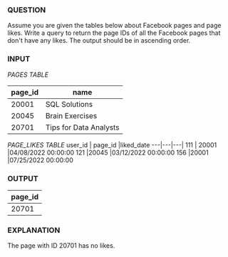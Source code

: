### QUESTION
Assume you are given the tables below about Facebook pages and page likes. Write a query to return the page IDs of all the Facebook pages that don't have any likes. The output should be in ascending order.

### INPUT

*PAGES TABLE*

page_id|	name
--- |---
20001|	SQL Solutions
20045	|Brain Exercises
20701	|Tips for Data Analysts

*PAGE_LIKES TABLE*
user_id |	page_id	|liked_date
---|---|---|
111 |	20001	|04/08/2022 00:00:00
121	|20045	|03/12/2022 00:00:00
156	|20001	|07/25/2022 00:00:00

### OUTPUT
page_id|
---|
20701|

### EXPLANATION

The page with ID 20701 has no likes.

